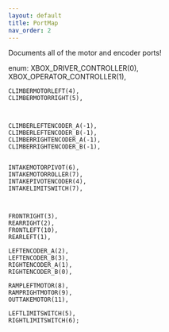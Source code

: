 ```yaml
---
layout: default
title: PortMap
nav_order: 2
---
```


Documents all of the motor and encoder ports!

enum:
    XBOX_DRIVER_CONTROLLER(0), 
    XBOX_OPERATOR_CONTROLLER(1),
    

    CLIMBERMOTORLEFT(4),
    CLIMBERMOTORRIGHT(5),
    


    CLIMBERLEFTENCODER_A(-1), 
    CLIMBERLEFTENCODER_B(-1), 
    CLIMBERRIGHTENCODER_A(-1), 
    CLIMBERRIGHTENCODER_B(-1), 
    

    INTAKEMOTORPIVOT(6),
    INTAKEMOTORROLLER(7),
    INTAKEPIVOTENCODER(4),
    INTAKELIMITSWITCH(7),



    FRONTRIGHT(3), 
    REARRIGHT(2),
    FRONTLEFT(10),
    REARLEFT(1),

    LEFTENCODER_A(2),
    LEFTENCODER_B(3), 
    RIGHTENCODER_A(1),
    RIGHTENCODER_B(0),

    RAMPLEFTMOTOR(8),
    RAMPRIGHTMOTOR(9),
    OUTTAKEMOTOR(11),

    LEFTLIMITSWITCH(5),
    RIGHTLIMITSWITCH(6);
